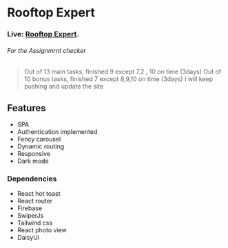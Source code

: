 # Rooftop Expert
### Live: [Rooftop Expert](https://rooftop-doctor.web.app/).
###### For the Assignmrnt checker
> Out of 13 main tasks, finished 9 except 7.2 , 10 on time (3days)
> Out of 10 bonus tasks, finished 7 except 8,9,10  on time (3days)
> I will keep pushing and update the site


## Features
  + SPA
  + Authentication implemented
  + Fency carousel
  + Dynamic routing
  + Responsive
  + Dark mode


### Dependencies
  + React hot toast
  + React router
  + Firebase
  + SwiperJs
  + Tailwind css
  + React photo view
  + DaisyUi
